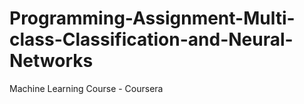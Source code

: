# Programming-Assignment-Multi-class-Classification-and-Neural-Networks
Machine Learning Course - Coursera
